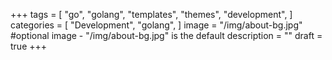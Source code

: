 +++
tags = [
    "go",
    "golang",
    "templates",
    "themes",
    "development",
]
categories = [
    "Development",
    "golang",
]
image = "/img/about-bg.jpg" #optional image - "/img/about-bg.jpg" is the default
description = ""
draft = true
+++

